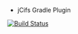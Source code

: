 * jCifs Gradle Plugin

[![Build Status](https://travis-ci.org/sakamotodesu/gradle-jcifs-plugin.svg?branch=master)](https://travis-ci.org/sakamotodesu/gradle-jcifs-plugin)

